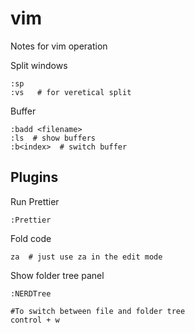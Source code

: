 # vim

Notes for vim operation

Split windows
```
:sp  
:vs   # for veretical split
```

Buffer
```
:badd <filename>
:ls  # show buffers
:b<index>  # switch buffer
```
## Plugins

Run Prettier
```
:Prettier
```

Fold code
```
za  # just use za in the edit mode
```

Show folder tree panel
```
:NERDTree

#To switch between file and folder tree
control + w
```


